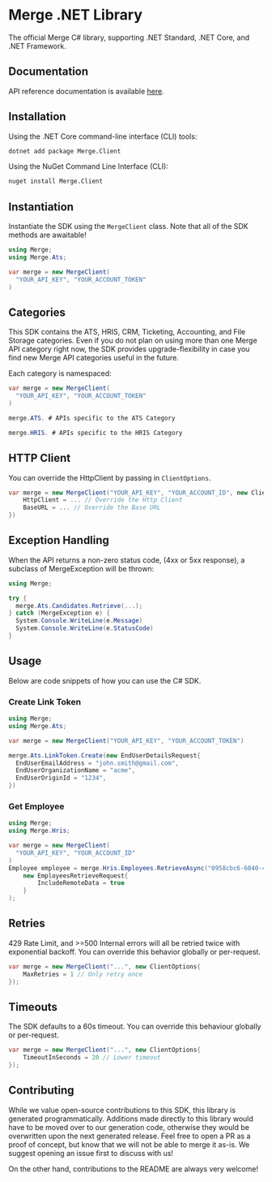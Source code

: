 # Merge .NET Library

The official Merge C# library, supporting .NET Standard, .NET Core, and .NET Framework. 

## Documentation

API reference documentation is available [here](https://docs.merge.dev/basics/authentication/).

## Installation

Using the .NET Core command-line interface (CLI) tools:

```sh
dotnet add package Merge.Client
```

Using the NuGet Command Line Interface (CLI):

```sh
nuget install Merge.Client
```

## Instantiation 
Instantiate the SDK using the `MergeClient` class. Note that all 
of the SDK methods are awaitable!

```csharp
using Merge;
using Merge.Ats;

var merge = new MergeClient(
  "YOUR_API_KEY", "YOUR_ACCOUNT_TOKEN"
)
```

## Categories

This SDK contains the ATS, HRIS, CRM, Ticketing, Accounting, and File Storage categories. Even if you do not plan on 
using more than one Merge API category right now, the SDK provides upgrade-flexibility in case you find new Merge API categories useful in the future.

Each category is namespaced:

```csharp
var merge = new MergeClient(
  "YOUR_API_KEY", "YOUR_ACCOUNT_TOKEN"
)

merge.ATS. # APIs specific to the ATS Category

merge.HRIS. # APIs specific to the HRIS Category
```

## HTTP Client
You can override the HttpClient by passing in `ClientOptions`. 

```csharp
var merge = new MergeClient("YOUR_API_KEY", "YOUR_ACCOUNT_ID", new ClientOptions{
    HttpClient = ... // Override the Http Client
    BaseURL = ... // Override the Base URL
})
```

## Exception Handling
When the API returns a non-zero status code, (4xx or 5xx response), 
a subclass of MergeException will be thrown:

```csharp
using Merge;

try {
  merge.Ats.Candidates.Retrieve(...);    
} catch (MergeException e) {
  System.Console.WriteLine(e.Message) 
  System.Console.WriteLine(e.StatusCode) 
}
```

## Usage 

Below are code snippets of how you can use the C# SDK.

### Create Link Token

```c#
using Merge;
using Merge.Ats;

var merge = new MergeClient("YOUR_API_KEY", "YOUR_ACCOUNT_TOKEN")

merge.Ats.LinkToken.Create(new EndUserDetailsRequest{
  EndUserEmailAddress = "john.smith@gmail.com",
  EndUserOrganizationName = "acme",
  EndUserOriginId = "1234",
})
```

### Get Employee

```c#
using Merge;
using Merge.Hris;

var merge = new MergeClient(
  "YOUR_API_KEY", "YOUR_ACCOUNT_ID"
)
Employee employee = merge.Hris.Employees.RetrieveAsync("0958cbc6-6040-430a-848e-aafacbadf4ae",
    new EmployeesRetrieveRequest{
        IncludeRemoteData = true
    }
);
```

## Retries 
429 Rate Limit, and >=500 Internal errors will all be 
retried twice with exponential backoff. You can override this behavior 
globally or per-request. 

```csharp
var merge = new MergeClient("...", new ClientOptions{
    MaxRetries = 1 // Only retry once
});
```

## Timeouts
The SDK defaults to a 60s timeout. You can override this behaviour
globally or per-request. 

```csharp
var merge = new MergeClient("...", new ClientOptions{
    TimeoutInSeconds = 20 // Lower timeout
});
```

## Contributing
While we value open-source contributions to this SDK, this library
is generated programmatically. Additions made directly to this library
would have to be moved over to our generation code, otherwise they would
be overwritten upon the next generated release. Feel free to open a PR as a
proof of concept, but know that we will not be able to merge it as-is.
We suggest opening an issue first to discuss with us!

On the other hand, contributions to the README are always very welcome!
